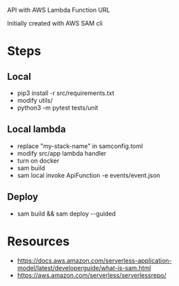 API with AWS Lambda Function URL

Initially created with AWS SAM cli

# Steps

## Local

* pip3 install -r src/requirements.txt
* modify utils/
* python3 -m pytest tests/unit

## Local lambda

* replace "my-stack-name" in samconfig.toml
* modify src/app lambda handler
* turn on docker
* sam build
* sam local invoke ApiFunction -e events/event.json

## Deploy

* sam build && sam deploy --guided

# Resources

* https://docs.aws.amazon.com/serverless-application-model/latest/developerguide/what-is-sam.html
* https://aws.amazon.com/serverless/serverlessrepo/
